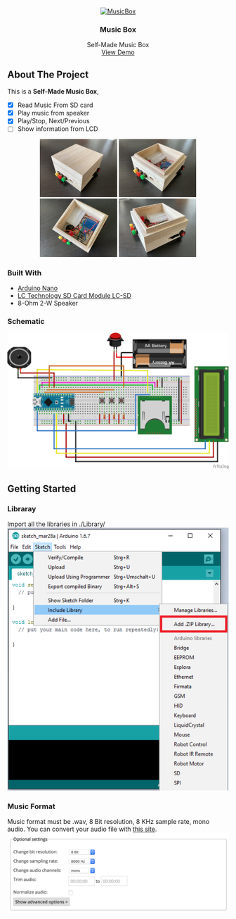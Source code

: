 <!-- PROJECT LOGO -->
<br />
<p align="center">
  <a href="https://github.com/PKhuang-TW/Enchanter/blob/master/imgs/MusicBox.jpg">
    <img src="imgs/MusicBox.jpg" alt="MusicBox">
  </a>
  <h3 align="center">Music Box</h3>
  <p align="center">
    Self-Made Music Box
    <br />
    <a href="https://youtu.be/O5QDL2SyvKM">View Demo</a>
  </p>
</p>

<!-- ABOUT THE PROJECT -->
## About The Project

This is a **Self-Made Music Box**, 

- [x] Read Music From SD card
- [x] Play music from speaker
- [x] Play/Stop, Next/Previous
- [ ] Show information from LCD

<p align="center">
    <img src="./imgs/3.jpg" width="35%"> <img src="./imgs/1.jpg" width="35%"><br>
    <img src="./imgs/2.jpg" width="35%"> <img src="./imgs/4.jpg" width="35%"> 
</p>

### Built With

* [Arduino Nano](https://store.arduino.cc/usa/arduino-nano)
* [LC Technology SD Card Module LC-SD](https://www.amazon.co.uk/LC-Technology-Module-LC-SD-Arduino/dp/B01LWK2VCK)
* 8-Ohm 2-W Speaker

### Schematic
<img src = "./imgs/schematic.png" class="projectDetailImg">


<!-- GETTING STARTED -->
## Getting Started

### Libraray
Import all the libraries in ./Library/
<img src = "./imgs/importLibrary.png" class="projectDetailImg">

### Music Format
Music format must be .wav, 8 Bit resolution, 8 KHz sample rate, mono audio. You can convert your audio file with [this site](https://audio.online-convert.com/convert-to-wav).
<img src = "./imgs/ConvertEx.png" class="projectDetailImg">
